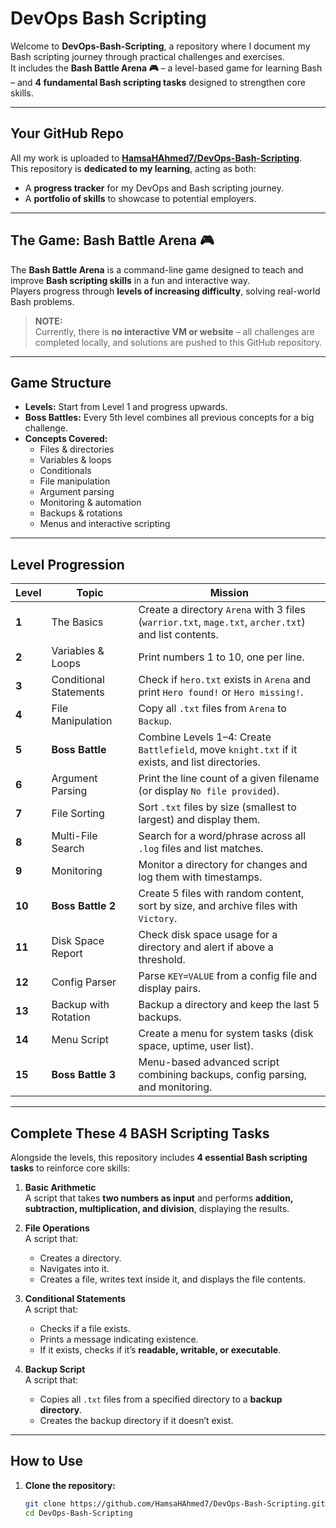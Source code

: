 # DevOps Bash Scripting

Welcome to **DevOps-Bash-Scripting**, a repository where I document my Bash scripting journey through practical challenges and exercises.  
It includes the **Bash Battle Arena 🎮** – a level-based game for learning Bash – and **4 fundamental Bash scripting tasks** designed to strengthen core skills.

---

## **Your GitHub Repo**
All my work is uploaded to **[HamsaHAhmed7/DevOps-Bash-Scripting](https://github.com/HamsaHAhmed7/DevOps-Bash-Scripting)**.  
This repository is **dedicated to my learning**, acting as both:
- A **progress tracker** for my DevOps and Bash scripting journey.  
- A **portfolio of skills** to showcase to potential employers.  

---

## **The Game: Bash Battle Arena 🎮**

The **Bash Battle Arena** is a command-line game designed to teach and improve **Bash scripting skills** in a fun and interactive way.  
Players progress through **levels of increasing difficulty**, solving real-world Bash problems.

> **NOTE:**  
Currently, there is **no interactive VM or website** – all challenges are completed locally, and solutions are pushed to this GitHub repository.

---

## **Game Structure**
- **Levels:** Start from Level 1 and progress upwards.  
- **Boss Battles:** Every 5th level combines all previous concepts for a big challenge.  
- **Concepts Covered:**  
  - Files & directories  
  - Variables & loops  
  - Conditionals  
  - File manipulation  
  - Argument parsing  
  - Monitoring & automation  
  - Backups & rotations  
  - Menus and interactive scripting

---

## **Level Progression**
| Level | Topic | Mission |
|-------|-------|---------|
| **1** | The Basics | Create a directory `Arena` with 3 files (`warrior.txt`, `mage.txt`, `archer.txt`) and list contents. |
| **2** | Variables & Loops | Print numbers 1 to 10, one per line. |
| **3** | Conditional Statements | Check if `hero.txt` exists in `Arena` and print `Hero found!` or `Hero missing!`. |
| **4** | File Manipulation | Copy all `.txt` files from `Arena` to `Backup`. |
| **5** | **Boss Battle** | Combine Levels 1–4: Create `Battlefield`, move `knight.txt` if it exists, and list directories. |
| **6** | Argument Parsing | Print the line count of a given filename (or display `No file provided`). |
| **7** | File Sorting | Sort `.txt` files by size (smallest to largest) and display them. |
| **8** | Multi-File Search | Search for a word/phrase across all `.log` files and list matches. |
| **9** | Monitoring | Monitor a directory for changes and log them with timestamps. |
| **10** | **Boss Battle 2** | Create 5 files with random content, sort by size, and archive files with `Victory`. |
| **11** | Disk Space Report | Check disk space usage for a directory and alert if above a threshold. |
| **12** | Config Parser | Parse `KEY=VALUE` from a config file and display pairs. |
| **13** | Backup with Rotation | Backup a directory and keep the last 5 backups. |
| **14** | Menu Script | Create a menu for system tasks (disk space, uptime, user list). |
| **15** | **Boss Battle 3** | Menu-based advanced script combining backups, config parsing, and monitoring. |

---

## **Complete These 4 BASH Scripting Tasks**
Alongside the levels, this repository includes **4 essential Bash scripting tasks** to reinforce core skills:

1. **Basic Arithmetic**  
   A script that takes **two numbers as input** and performs **addition, subtraction, multiplication, and division**, displaying the results.

2. **File Operations**  
   A script that:
   - Creates a directory.  
   - Navigates into it.  
   - Creates a file, writes text inside it, and displays the file contents.

3. **Conditional Statements**  
   A script that:
   - Checks if a file exists.  
   - Prints a message indicating existence.  
   - If it exists, checks if it’s **readable, writable, or executable**.

4. **Backup Script**  
   A script that:
   - Copies all `.txt` files from a specified directory to a **backup directory**.  
   - Creates the backup directory if it doesn’t exist.

---

## **How to Use**
1. **Clone the repository:**
   ```bash
   git clone https://github.com/HamsaHAhmed7/DevOps-Bash-Scripting.git
   cd DevOps-Bash-Scripting
